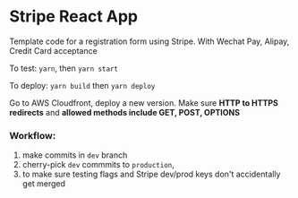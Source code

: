 # Stripe React App

Template code for a registration form using Stripe. With Wechat Pay, Alipay, Credit Card acceptance 

To test:
`yarn`, then `yarn start`

To deploy:
`yarn build` then `yarn deploy`

Go to AWS Cloudfront, deploy a new version. Make sure **HTTP to HTTPS redirects** and **allowed methods include GET, POST, OPTIONS**

### Workflow:
1. make commits in `dev` branch
2. cherry-pick `dev` commmits to `production`, 
3. to make sure testing flags and Stripe dev/prod keys don't accidentally get merged
